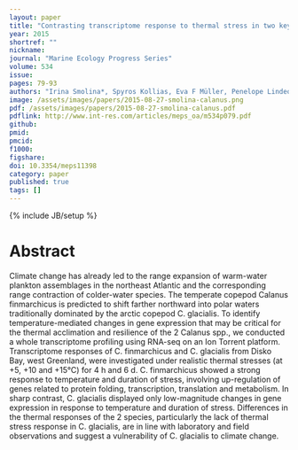 ```yaml
---
layout: paper
title: "Contrasting transcriptome response to thermal stress in two key zooplankton species, <emb>Calanus finmarchicus</emb> and <emb>C. glacialis</emb>"
year: 2015
shortref: ""
nickname: 
journal: "Marine Ecology Progress Series"
volume: 534
issue: 
pages: 79-93
authors: "Irina Smolina*, Spyros Kollias, Eva F Müller, Penelope Lindeque, <strong>Arvind YM Sundaram</strong>, Jorge MO Fernandes, Galice Hoarau"
image: /assets/images/papers/2015-08-27-smolina-calanus.png
pdf: /assets/images/papers/2015-08-27-smolina-calanus.pdf
pdflink: http://www.int-res.com/articles/meps_oa/m534p079.pdf
github: 
pmid: 
pmcid: 
f1000: 
figshare: 
doi: 10.3354/meps11398 
category: paper
published: true
tags: []
---
```

{% include JB/setup %}

# Abstract 

Climate change has already led to the range expansion of warm-water plankton assemblages in the northeast Atlantic and the corresponding range contraction of colder-water species. The temperate copepod <emb>Calanus finmarchicus</emb> is predicted to shift farther northward into polar waters traditionally dominated by the arctic copepod <emb>C. glacialis</emb>. To identify temperature-mediated changes in gene expression that may be critical for the thermal acclimation and resilience of the 2 <emb>Calanus</emb> spp., we conducted a whole transcriptome profiling using RNA-seq on an Ion Torrent platform. Transcriptome responses of <emb>C. finmarchicus</emb> and <emb>C. glacialis</emb> from Disko Bay, west Greenland, were investigated under realistic thermal stresses (at +5, +10 and +15°C) for 4 h and 6 d. <emb>C. finmarchicus</emb> showed a strong response to temperature and duration of stress, involving up-regulation of genes related to protein folding, transcription, translation and metabolism. In sharp contrast, <emb>C. glacialis</emb> displayed only low-magnitude changes in gene expression in response to temperature and duration of stress. Differences in the thermal responses of the 2 species, particularly the lack of thermal stress response in <emb>C. glacialis</emb>, are in line with laboratory and field observations and suggest a vulnerability of <emb>C. glacialis</emb> to climate change.
